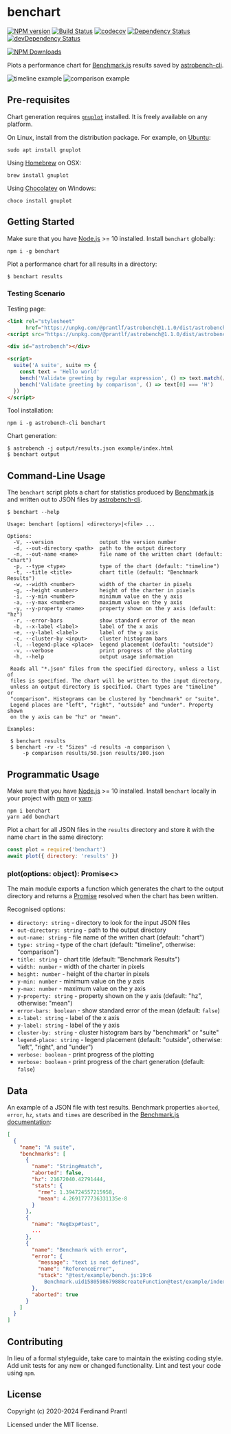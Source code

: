 # benchart
[![NPM version](https://badge.fury.io/js/benchart.png)](http://badge.fury.io/js/benchart)
[![Build Status](https://travis-ci.org/prantlf/benchart.png)](https://travis-ci.org/prantlf/benchart)
[![codecov](https://codecov.io/gh/prantlf/benchart/branch/master/graph/badge.svg)](https://codecov.io/gh/prantlf/benchart)
[![Dependency Status](https://david-dm.org/prantlf/benchart.svg)](https://david-dm.org/prantlf/benchart)
[![devDependency Status](https://david-dm.org/prantlf/benchart/dev-status.svg)](https://david-dm.org/prantlf/benchart#info=devDependencies)

[![NPM Downloads](https://nodei.co/npm/benchart.png?downloads=true&stars=true)](https://www.npmjs.com/package/benchart)

Plots a performance chart for [Benchmark.js] results saved by [astrobench-cli].

![timeline example](doc/timeline.png) ![comparison example](doc/comparison.png)

## Pre-requisites

Chart generation requires [`gnuplot`] installed. It is freely available on any platform.

On Linux, install from the distribution package. For example, on [Ubuntu]:

```
sudo apt install gnuplot
```

Using [Homebrew] on OSX:

```
brew install gnuplot
```

Using [Chocolatey] on Windows:

```
choco install gnuplot
```

## Getting Started

Make sure that you have [Node.js] >= 10 installed. Install `benchart` globally:

```
npm i -g benchart
```

Plot a performance chart for all results in a directory:

```
$ benchart results
```

### Testing Scenario

Testing page:

```html
<link rel="stylesheet"
      href="https://unpkg.com/@prantlf/astrobench@1.1.0/dist/astrobench.min.css">
<script src="https://unpkg.com/@prantlf/astrobench@1.1.0/dist/astrobench.min.js"></script>

<div id="astrobench"></div>

<script>
  suite('A suite', suite => {
    const text = 'Hello world'
    bench('Validate greeting by regular expression', () => text.match(/^H/))
    bench('Validate greeting by comparison', () => text[0] === 'H')
  })
</script>
```

Tool installation:

```
npm i -g astrobench-cli benchart
```

Chart generation:

```
$ astrobench -j output/results.json example/index.html
$ benchart output
```

## Command-Line Usage

The `benchart` script plots a chart for statistics produced by [Benchmark.js] and written out to JSON files by [astrobench-cli].

```
$ benchart --help

Usage: benchart [options] <directory>|<file> ...

Options:
  -V, --version               output the version number
  -d, --out-directory <path>  path to the output directory
  -n, --out-name <name>       file name of the written chart (default: "chart")
  -p, --type <type>           type of the chart (default: "timeline")
  -t, --title <title>         chart title (default: "Benchmark Results")
  -w, --width <number>        width of the charter in pixels
  -g, --height <number>       height of the charter in pixels
  -i, --y-min <number>        minimum value on the y axis
  -a, --y-max <number>        maximum value on the y axis
  -y, --y-property <name>     property shown on the y axis (default: "hz")
  -r, --error-bars            show standard error of the mean
  -b, --x-label <label>       label of the x axis
  -e, --y-label <label>       label of the y axis
  -c, --cluster-by <input>    cluster histogram bars
  -l, --legend-place <place>  legend placement (default: "outside")
  -v, --verbose               print progress of the plotting
  -h, --help                  output usage information

 Reads all "*.json" files from the specified directory, unless a list of
 files is specified. The chart will be written to the input directory,
 unless an output directory is specified. Chart types are "timeline" or
 "comparison". Histograms can be clustered by "benchmark" or "suite".
 Legend places are "left", "right", "outside" and "under". Property shown
 on the y axis can be "hz" or "mean".

Examples:

 $ benchart results
 $ benchart -rv -t "Sizes" -d results -n comparison \
     -p comparison results/50.json results/100.json
```

## Programmatic Usage

Make sure that you have [Node.js] >= 10 installed. Install `benchart` locally in your project  with [npm] or [yarn]:

```
npm i benchart
yarn add benchart
```

Plot a chart for all JSON files in the `results` directory and store it with the name `chart` in the same directory:

```js
const plot = require('benchart')
await plot({ directory: 'results' })
```

### plot(options: object): Promise<>

The main module exports a function which generates the chart to the output directory and returns a [Promise] resolved when the chart has been written.

Recognised options:

* `directory: string` - directory to look for the input JSON files
* `out-directory: string` - path to the output directory
* `out-name: string` - file name of the written chart (default: "chart")
* `type: string` - type of the chart (default: "timeline", otherwise: "comparison")
* `title: string` - chart title (default: "Benchmark Results")
* `width: number` - width of the charter in pixels
* `height: number` - height of the charter in pixels
* `y-min: number` - minimum value on the y axis
* `y-max: number` - maximum value on the y axis
* `y-property: string` - property shown on the y axis (default: "hz", otherwise: "mean")
* `error-bars: boolean` - show standard error of the mean (default: `false`)
* `x-label: string` - label of the x axis
* `y-label: string` - label of the y axis
* `cluster-by: string` - cluster histogram bars by "benchmark" or "suite"
* `legend-place: string` - legend placement (default: "outside", otherwise: "left", "right", and "under")
* `verbose: boolean` - print progress of the plotting
* `verbose: boolean` - print progress of the chart generation (default: `false`)

## Data

An example of a JSON file with test results. Benchmark properties `aborted`, `error`, `hz`, `stats` and `times` are described in the [Benchmark.js documentation]:

```json
[
  {
    "name": "A suite",
    "benchmarks": [
      {
        "name": "String#match",
        "aborted": false,
        "hz": 21672040.42791444,
        "stats": {
          "rme": 1.394724557215958,
          "mean": 4.2691777736331135e-8
        }
      },
      {
        "name": "RegExp#test",
        ...
      },
      {
        "name": "Benchmark with error",
        "error": {
          "message": "text is not defined",
          "name": "ReferenceError",
          "stack": "@test/example/bench.js:19:6
            Benchmark.uid1580598679888createFunction@test/example/index.html:3:124"
        },
        "aborted": true
      }
    ]
  }
]
```

## Contributing

In lieu of a formal styleguide, take care to maintain the existing coding
style.  Add unit tests for any new or changed functionality. Lint and test
your code using `npm`.

## License

Copyright (c) 2020-2024 Ferdinand Prantl

Licensed under the MIT license.

[`gnuplot`]: http://www.gnuplot.info/
[Ubuntu]: https://ubuntu.com/
[Homebrew]: https://brew.sh/
[Chocolatey]: https://chocolatey.org/
[astrobench-cli]: http://github.com/prantlf/astrobench-cli
[Benchmark.js]: https://benchmarkjs.com/
[Node.js]: http://nodejs.org/
[npm]: https://www.npmjs.org/
[yarn]: https://yarnpkg.com/
[Promise]: https://developer.mozilla.org/en-US/docs/Web/JavaScript/Reference/Global_Objects/Promise
[Benchmark.js documentation]: https://benchmarkjs.com/docs
